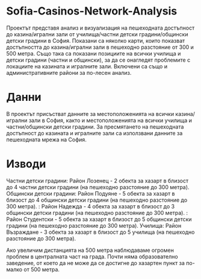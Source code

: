 # Sofia-Casinos-Network-Analysis

Проектът представя анализ и визуализация на пешеходната достъпност до казина/игрални зали от училища/частни детски градини/общински детски градини в София. Показани са няколко карти, които показват достъпността до казина/игрални зали в пешеходно разстояние от 300 и 500 метра. Също така са показани позициите на всички училища и детски градини (частни и общински), за да се онагледят проблемите с локациите на казината и игралните зали. Включени са също и административните райони за по-лесен анализ.

# Данни

В проектът присъстват данните за местоположенията на всички казина/игрални зали в София, както и местоположенията на всички училища и частни/общински детски градини. За пресмятането на пешеходната достъпност до казината и игралните зали са използвани данните за пешеходната мрежа на София.

# Изводи

Частни детски градини: Район Лозенец - 2 обекта за хазарт в близост до 4 частни детски градини (на пешеходно разстояние до 300 метра).
Общински детски градини: Район Подуяне - 5 обекта за хазарт в близост до 4 общински детски градини (на пешеходно разстояние до 300 метра).
                       : Район Надежда - 4 обекта за хазарт в близост до 3 общински детски градини (на пешеходно разстояние до 300 метра).
                       : Район Студентски - 5 обекта за хазарт в близост до 5 общински детски градини (на пешеходно разстояние до 300 метра).
Училища: Район Възраждане - 3 обекта за хазарт в близост до 5 училища (на пешеходно разстояние до 300 метра).

Ако увеличим дистанцията на 500 метра наблюдаваме огромен проблем в централната част на града. Почти няма образователно заведение, от което да не може да се достигне до хазартен пункт за по-малко от 500 метра.


